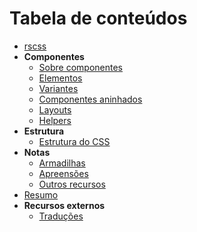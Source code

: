 # Tabela de conteúdos

- [rscss](../README.md)
- **Componentes**
  - [Sobre componentes](components.md)
  - [Elementos](elements.md)
  - [Variantes](variants.md)
  - [Componentes aninhados](nested-components.md)
  - [Layouts](layouts.md)
  - [Helpers](helpers.md)
- **Estrutura**
  - [Estrutura do CSS](css-structure.md)
- **Notas**
  - [Armadilhas](pitfalls.md)
  - [Apreensões](apprehensions.md)
  - [Outros recursos](other-resources.md)
- [Resumo](summary.md)
- **Recursos externos**
  - [Traduções](translations.md)
